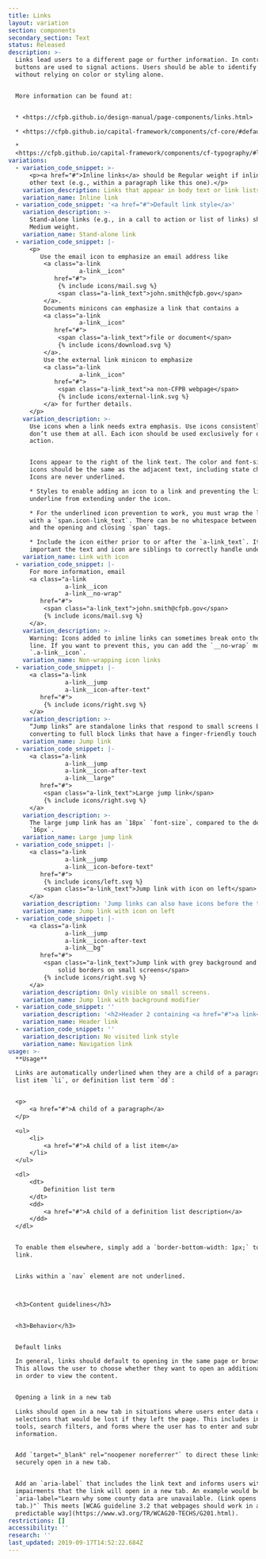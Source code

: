 ```yaml
---
title: Links
layout: variation
section: components
secondary_section: Text
status: Released
description: >-
  Links lead users to a different page or further information. In contrast,
  buttons are used to signal actions. Users should be able to identify links
  without relying on color or styling alone.


  More information can be found at:


  * <https://cfpb.github.io/design-manual/page-components/links.html>

  * <https://cfpb.github.io/capital-framework/components/cf-core/#default-links>

  *
  <https://cfpb.github.io/capital-framework/components/cf-typography/#link-patterns>
variations:
  - variation_code_snippet: >-
      <p><a href="#">Inline links</a> should be Regular weight if inline with
      other text (e.g., within a paragraph like this one).</p>
    variation_description: Links that appear in body text or link lists are underlined.
    variation_name: Inline link
  - variation_code_snippet: '<a href="#">Default link style</a>'
    variation_description: >-
      Stand-alone links (e.g., in a call to action or list of links) should be
      Medium weight.
    variation_name: Stand-alone link
  - variation_code_snippet: |-
      <p>
         Use the email icon to emphasize an email address like
          <a class="a-link
                    a-link__icon"
             href="#">
              {% include icons/mail.svg %}
              <span class="a-link_text">john.smith@cfpb.gov</span>
          </a>.
          Documents minicons can emphasize a link that contains a 
          <a class="a-link
                    a-link__icon"
             href="#">
              <span class="a-link_text">file or document</span>
              {% include icons/download.svg %}
          </a>.
          Use the external link minicon to emphasize 
          <a class="a-link
                    a-link__icon"
             href="#">
              <span class="a-link_text">a non-CFPB webpage</span>
              {% include icons/external-link.svg %}
          </a> for further details.
      </p>
    variation_description: >-
      Use icons when a link needs extra emphasis. Use icons consistently, or
      don’t use them at all. Each icon should be used exclusively for one
      action.


      Icons appear to the right of the link text. The color and font-size of
      icons should be the same as the adjacent text, including state changes.
      Icons are never underlined.

      * Styles to enable adding an icon to a link and preventing the link’s
      underline from extending under the icon.

      * For the underlined icon prevention to work, you must wrap the link text
      with a `span.icon-link_text`. There can be no whitespace between the text
      and the opening and closing `span` tags.

      * Include the icon either prior to or after the `a-link_text`. It is
      important the text and icon are siblings to correctly handle underlines.
    variation_name: Link with icon
  - variation_code_snippet: |-
      For more information, email
      <a class="a-link
                a-link__icon
                a-link__no-wrap"
         href="#">
          <span class="a-link_text">john.smith@cfpb.gov</span>
          {% include icons/mail.svg %}
      </a>.
    variation_description: >-
      Warning: Icons added to inline links can sometimes break onto the next
      line. If you want to prevent this, you can add the `__no-wrap` modifier to
      `.a-link__icon`.
    variation_name: Non-wrapping icon links
  - variation_code_snippet: |-
      <a class="a-link
                a-link__jump
                a-link__icon-after-text"
         href="#">
          {% include icons/right.svg %}
      </a>
    variation_description: >-
      “Jump links” are standalone links that respond to small screens by
      converting to full block links that have a finger-friendly touch area.
    variation_name: Jump link
  - variation_code_snippet: |-
      <a class="a-link
                a-link__jump
                a-link__icon-after-text
                a-link__large"
         href="#">
          <span class="a-link_text">Large jump link</span>
          {% include icons/right.svg %}
      </a>
    variation_description: >-
      The large jump link has an `18px` `font-size`, compared to the default of
      `16px`.
    variation_name: Large jump link
  - variation_code_snippet: |-
      <a class="a-link
                a-link__jump
                a-link__icon-before-text"
         href="#">
          {% include icons/left.svg %}
          <span class="a-link_text">Jump link with icon on left</span>
      </a>
    variation_description: 'Jump links can also have icons before the text, like icon links.'
    variation_name: Jump link with icon on left
  - variation_code_snippet: |-
      <a class="a-link
                a-link__jump
                a-link__icon-after-text
                a-link__bg"
         href="#">
          <span class="a-link_text">Jump link with grey background and
              solid borders on small screens</span>
          {% include icons/right.svg %}
      </a>
    variation_description: Only visible on small screens.
    variation_name: Jump link with background modifier
  - variation_code_snippet: ''
    variation_description: '<h2>Header 2 containing <a href="#">a link</a></h2>'
    variation_name: Header link
  - variation_code_snippet: ''
    variation_description: No visited link style
    variation_name: Navigation link
usage: >-
  **Usage**

  Links are automatically underlined when they are a child of a paragraph `p`,
  list item `li`, or definition list term `dd`:


  <p>
      <a href="#">A child of a paragraph</a>
  </p>

  <ul>
      <li>
          <a href="#">A child of a list item</a>
      </li>
  </ul>

  <dl>
      <dt>
          Definition list term
      </dt>
      <dd>
          <a href="#">A child of a definition list description</a>
      </dd>
  </dl>


  To enable them elsewhere, simply add a `border-bottom-width: 1px;` to the
  link.


  Links within a `nav` element are not underlined.



  <h3>Content guidelines</h3>


  <h3>Behavior</h3>


  Default links

  In general, links should default to opening in the same page or browser tab.
  This allows the user to choose whether they want to open an additional window
  in order to view the content.


  Opening a link in a new tab

  Links should open in a new tab in situations where users enter data or make
  selections that would be lost if they left the page. This includes interactive
  tools, search filters, and forms where the user has to enter and submit
  information.


  Add `target="_blank" rel="noopener noreferrer"` to direct these links to
  securely open in a new tab.


  Add an `aria-label` that includes the link text and informs users with visual
  impairments that the link will open in a new tab. An example would be
  `aria-label="Learn why some county data are unavailable. (Link opens in new
  tab.)"` This meets [WCAG guideline 3.2 that webpages should work in a
  predictable way](https://www.w3.org/TR/WCAG20-TECHS/G201.html).
restrictions: []
accessibility: ''
research: ''
last_updated: 2019-09-17T14:52:22.684Z
---
```


